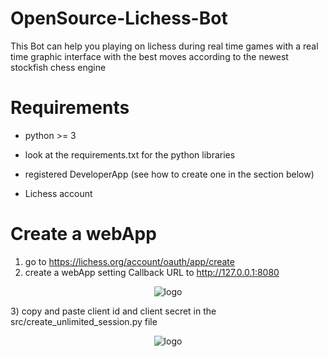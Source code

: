 # OpenSource-Lichess-Bot

This Bot can help you playing on lichess during real time games with a real time graphic interface with the best moves
according to the newest stockfish chess engine

# Requirements

- python >= 3

- look at the requirements.txt for the python libraries

- registered DeveloperApp (see how to create one in the section below)

- Lichess account

# Create a webApp

1) go to https://lichess.org/account/oauth/app/create
2) create a webApp setting Callback URL to http://127.0.0.1:8080

 <p align="center">
  <img src="https://i.ibb.co/tKrTCfw/Annotazione-2019-09-10-113314.png" alt="logo">
</p>
3) copy and paste client id and client secret in the src/create_unlimited_session.py file

 <p align="center">
  <img src="https://i.ibb.co/cr68MN5/Annotazione-2019-09-10-113903.png" alt="logo">
</p>
